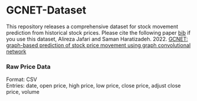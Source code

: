 # GCNET-Dataset

This repository releases a comprehensive dataset for stock movement prediction from historical stock prices. Please cite the following paper [bib](https://arxiv.org/abs/2203.11091) if you use this dataset,
Alireza Jafari and Saman Haratizadeh.  2022. [GCNET: graph-based prediction of stock price movement using graph convolutional network](https://arxiv.org/abs/2203.11091)


### Raw Price Data
Format: CSV  
Entries: date, open price, high price, low price, close price, adjust close price, volume  
